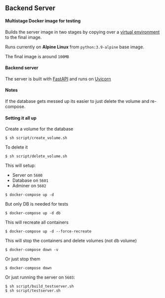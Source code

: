 ## Backend Server

#### Multistage Docker image for testing

Builds the server image in two stages by copying over
a [virtual environment](https://docs.python.org/3/library/venv.html) to the final image.

Runs currently on __Alpine Linux__ from `python:3.9-alpine` base image.

The final image is around `100MB`

#### Backend server

The server is built with [FastAPI](https://fastapi.tiangolo.com/) and runs on [Uvicorn](https://www.uvicorn.org/)

#### Notes

If the database gets messed up its easier to just delete the volume and re-compose.

#### Setting it all up

Create a volume for the database

```shell
$ sh script/create_volume.sh
```

To delete it

```shell
$ sh script/delete_volume.sh
```

This will setup:

- Server on `5600`
- Database on `5601`
- Adminer on `5602`

```shell
$ docker-compose up -d
```

But only DB is needed for tests

```shell
$ docker-compose up -d db
```

This will recreate all containers

```shell
$ docker-compose up -d --force-recreate
```

This will stop the containers and delete volumes (not db volume)

```shell
$ docker-compose down -v
```

Or just stop them

```shell
$ docker-compose down
```

Or just running the server on `5603`:

```shell
$ sh script/build_testserver.sh
$ sh script/testserver.sh
```